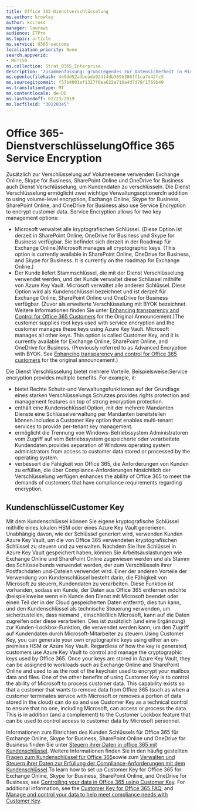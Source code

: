```yaml
---
title: Office 365-Dienstverschlüsselung
ms.author: krowley
author: kccross
manager: laurawi
audience: ITPro
ms.topic: article
ms.service: O365-seccomp
localization_priority: None
search.appverid:
- MET150
ms.collection: Strat_O365_Enterprise
description: 'Zusammenfassung: grundLegendes zur Datensicherheit in Microsoft Office 365.'
ms.openlocfilehash: 4e9dd52adbeada92d14db369b386ff1ca7e42fc5
ms.sourcegitcommit: f57b4001ef1327f0ea622e716a4d7d78f1769b49
ms.translationtype: MT
ms.contentlocale: de-DE
ms.lasthandoff: 02/23/2019
ms.locfileid: "30220345"
---
```

# <a name="office-365-service-encryption"></a><span data-ttu-id="44832-103">Office 365-Dienstverschlüsselung</span><span class="sxs-lookup"><span data-stu-id="44832-103">Office 365 Service Encryption</span></span>

<span data-ttu-id="44832-p101">Zusätzlich zur Verschlüsselung auf Volumeebene verwenden Exchange Online, Skype for Business, SharePoint Online und OneDrive for Business auch Dienst Verschlüsselung, um Kundendaten zu verschlüsseln. Die Dienst Verschlüsselung ermöglicht zwei wichtige Verwaltungsoptionen:</span><span class="sxs-lookup"><span data-stu-id="44832-p101">In addition to using volume-level encryption, Exchange Online, Skype for Business, SharePoint Online, and OneDrive for Business also use Service Encryption to encrypt customer data. Service Encryption allows for two key management options:</span></span>
- <span data-ttu-id="44832-p102">Microsoft verwaltet alle kryptografischen Schlüssel. (Diese Option ist derzeit in SharePoint Online, OneDrive for Business und Skype for Business verfügbar. Sie befindet sich derzeit in der Roadmap für Exchange Online.)</span><span class="sxs-lookup"><span data-stu-id="44832-p102">Microsoft manages all cryptographic keys. (This option is currently available in SharePoint Online, OneDrive for Business, and Skype for Business. It is currently on the roadmap for Exchange Online.)</span></span>
- <span data-ttu-id="44832-p103">Der Kunde liefert Stammschlüssel, die mit der Dienst Verschlüsselung verwendet werden, und der Kunde verwaltet diese Schlüssel mithilfe von Azure Key Vault. Microsoft verwaltet alle anderen Schlüssel. Diese Option wird als Kundenschlüssel bezeichnet und ist derzeit für Exchange Online, SharePoint Online und OneDrive for Business verfügbar. (Zuvor als erweiterte Verschlüsselung mit BYOK bezeichnet. Weitere Informationen finden Sie unter [Enhancing transparency and Control for Office 365 Customers](http://blogs.office.com/2015/04/21/enhancing-transparency-and-control-for-office-365-customers/) for the Original Announcement.)</span><span class="sxs-lookup"><span data-stu-id="44832-p103">The customer supplies root keys used with service encryption and the customer manages these keys using Azure Key Vault. Microsoft manages all other keys. This option is called Customer Key, and it is currently available for Exchange Online, SharePoint Online, and OneDrive for Business. (Previously referred to as Advanced Encryption with BYOK. See [Enhancing transparency and control for Office 365 customers](http://blogs.office.com/2015/04/21/enhancing-transparency-and-control-for-office-365-customers/) for the original announcement.)</span></span>

<span data-ttu-id="44832-p104">Die Dienst Verschlüsselung bietet mehrere Vorteile. Beispielsweise:</span><span class="sxs-lookup"><span data-stu-id="44832-p104">Service encryption provides multiple benefits. For example, it:</span></span>
- <span data-ttu-id="44832-116">bietet Rechte Schutz-und Verwaltungsfunktionen auf der Grundlage eines starken Verschlüsselungs Schutzes.</span><span class="sxs-lookup"><span data-stu-id="44832-116">provides rights protection and management features on top of strong encryption protection.</span></span>
- <span data-ttu-id="44832-117">enthält eine Kundenschlüssel Option, mit der mehrere Mandanten Dienste eine Schlüsselverwaltung per Mandanten bereitstellen können.</span><span class="sxs-lookup"><span data-stu-id="44832-117">includes a Customer Key option that enables multi-tenant services to provide per-tenant key management.</span></span>
- <span data-ttu-id="44832-118">ermöglicht die Trennung von Windows-Betriebssystem Administratoren vom Zugriff auf vom Betriebssystem gespeicherte oder verarbeitete Kundendaten.</span><span class="sxs-lookup"><span data-stu-id="44832-118">provides separation of Windows operating system administrators from access to customer data stored or processed by the operating system.</span></span>
- <span data-ttu-id="44832-119">verbessert die Fähigkeit von Office 365, die Anforderungen von Kunden zu erfüllen, die über Compliance-Anforderungen hinsichtlich der Verschlüsselung verfügen.</span><span class="sxs-lookup"><span data-stu-id="44832-119">enhances the ability of Office 365 to meet the demands of customers that have compliance requirements regarding encryption.</span></span>

## <a name="customer-key"></a><span data-ttu-id="44832-120">Kundenschlüssel</span><span class="sxs-lookup"><span data-stu-id="44832-120">Customer Key</span></span>
<span data-ttu-id="44832-p105">Mit dem Kundenschlüssel können Sie eigene kryptografische Schlüssel mithilfe eines lokalen HSM oder eines Azure Key Vault generieren. Unabhängig davon, wie der Schlüssel generiert wird, verwenden Kunden Azure Key Vault, um die von Office 365 verwendeten kryptografischen Schlüssel zu steuern und zu verwalten. Nachdem Sie Ihre Schlüssel in Azure Key Vault gespeichert haben, können Sie Arbeitsauslastungen wie Exchange Online und SharePoint Online zugewiesen werden und als Stamm des Schlüsselbunds verwendet werden, der zum Verschlüsseln ihrer Postfachdaten und-Dateien verwendet wird. Einer der anderen Vorteile der Verwendung von Kundenschlüssel besteht darin, die Fähigkeit von Microsoft zu steuern, Kundendaten zu verarbeiten. Diese Funktion ist vorhanden, sodass ein Kunde, der Daten aus Office 365 entfernen möchte (beispielsweise wenn ein Kunde den Dienst mit Microsoft beendet oder einen Teil der in der Cloud gespeicherten Daten entfernt), dies tun kann, und den Kundenschlüssel als technische Steuerung verwenden, um sicherzustellen, dass niemand , einschließlich Microsoft, kann auf die Daten zugreifen oder diese verarbeiten. Dies ist zusätzlich (und eine Ergänzung) zur Kunden-Lockbox-Funktion, die verwendet werden kann, um den Zugriff auf Kundendaten durch Microsoft-Mitarbeiter zu steuern.</span><span class="sxs-lookup"><span data-stu-id="44832-p105">Using Customer Key, you can generate your own cryptographic keys using either an on-premises HSM or Azure Key Vault. Regardless of how the key is generated, customers use Azure Key Vault to control and manage the cryptographic keys used by Office 365. Once your keys are stored in Azure Key Vault, they can be assigned to workloads such as Exchange Online and SharePoint Online and used to as the root of the keychain used to encrypt your mailbox data and files. One of the other benefits of using Customer Key is to control the ability of Microsoft to process customer data. This capability exists so that a customer that wants to remove data from Office 365 (such as when a customer terminates service with Microsoft or removes a portion of data stored in the cloud) can do so and use Customer Key as a technical control to ensure that no one, including Microsoft, can access or process the data. This is in addition (and a complement) to the Customer Lockbox feature that can be used to control access to customer data by Microsoft personnel.</span></span>

<span data-ttu-id="44832-p106">Informationen zum Einrichten des Kunden Schlüssels für Office 365 für Exchange Online, Skype for Business, SharePoint Online und OneDrive for Business finden Sie unter [Steuern ihrer Daten in office 365 mit Kundenschlüssel](https://support.office.com/article/Controlling-your-data-in-Office-365-using-Customer-Key-f2cd475a-e592-46cf-80a3-1bfb0fa17697). Weitere Informationen finden Sie in den häufig gestellten [Fragen zum Kundenschlüssel für Office 365](https://support.office.com/article/Customer-Key-for-Office-365-FAQ-41ae293a-bd5c-4083-acd8-e1a2b4329da6)sowie zum [Verwalten und Steuern ihrer Daten zur Erfüllung der Compliance-Anforderungen mit dem Kundenschlüssel](https://techcommunity.microsoft.com/t5/Microsoft-Ignite-Content-2017/Manage-and-control-your-data-to-help-meet-compliance-needs-with/td-p/117580).</span><span class="sxs-lookup"><span data-stu-id="44832-p106">To learn how to set up Customer Key for Office 365 for Exchange Online, Skype for Business, SharePoint Online, and OneDrive for Business, see [Controlling your data in Office 365 using Customer Key](https://support.office.com/article/Controlling-your-data-in-Office-365-using-Customer-Key-f2cd475a-e592-46cf-80a3-1bfb0fa17697). For additional information, see the [Customer Key for Office 365 FAQ](https://support.office.com/article/Customer-Key-for-Office-365-FAQ-41ae293a-bd5c-4083-acd8-e1a2b4329da6), and [Manage and control your data to help meet compliance needs with Customer Key](https://techcommunity.microsoft.com/t5/Microsoft-Ignite-Content-2017/Manage-and-control-your-data-to-help-meet-compliance-needs-with/td-p/117580).</span></span>
